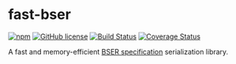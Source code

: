 # fast-bser

[![npm](https://img.shields.io/npm/v/fast-bser.svg)](https://www.npmjs.com/package/fast-bser)
[![GitHub license](https://img.shields.io/badge/license-MIT-blue.svg)](LICENSE)
[![Build Status](https://travis-ci.org/AlexMasterov/fast-bser.js.svg)](https://travis-ci.org/AlexMasterov/fast-bser.js)
[![Coverage Status](https://coveralls.io/repos/github/AlexMasterov/fast-bser.js/badge.svg?branch=master)](https://coveralls.io/github/AlexMasterov/fast-bser.js?branch=master)

A fast and memory-efficient [BSER specification](https://facebook.github.io/watchman/docs/bser.html) serialization library.

